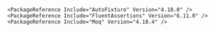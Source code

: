 #

    <PackageReference Include="AutoFixture" Version="4.18.0" />
    <PackageReference Include="FluentAssertions" Version="6.11.0" />
    <PackageReference Include="Moq" Version="4.18.4" />